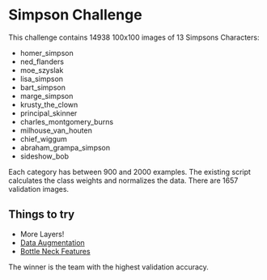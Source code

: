 # Simpson Challenge

This challenge contains 14938 100x100 images of 13 Simpsons Characters:

* homer_simpson
* ned_flanders
* moe_szyslak
* lisa_simpson
* bart_simpson
* marge_simpson
* krusty_the_clown
* principal_skinner
* charles_montgomery_burns
* milhouse_van_houten
* chief_wiggum
* abraham_grampa_simpson
* sideshow_bob

Each category has between 900 and 2000 examples. The existing script calculates the class weights and normalizes the data. There are 1657 validation images.

## Things to try

* More Layers!
* [Data Augmentation](https://keras.io/preprocessing/image/)
* [Bottle Neck Features](https://github.com/lukas/ml-class/blob/master/keras-transfer/dogcat-bottleneck.py)

The winner is the team with the highest validation accuracy.
